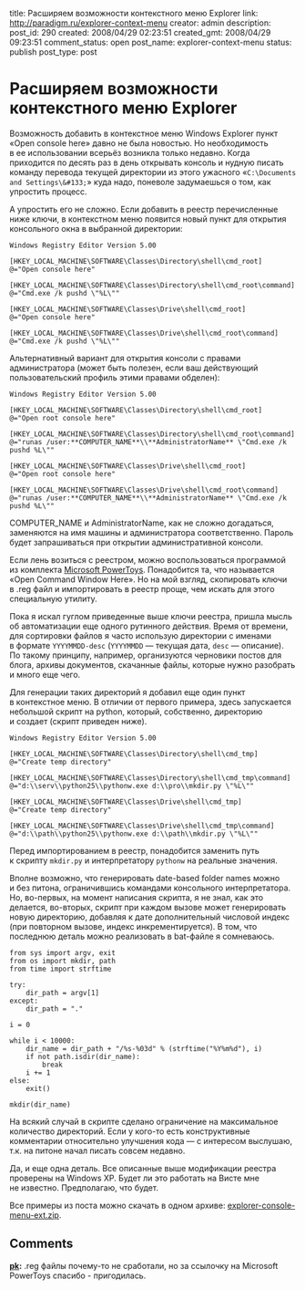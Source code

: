 title: Расширяем возможности контекстного меню Explorer
link: http://paradigm.ru/explorer-context-menu
creator: admin
description:
post_id: 290
created: 2008/04/29 02:23:51
created_gmt: 2008/04/29 09:23:51
comment_status: open
post_name: explorer-context-menu
status: publish
post_type: post

# Расширяем возможности контекстного меню Explorer

Возможность добавить в контекстное меню Windows Explorer пункт «Open console here» давно не была новостью. Но необходимость в ее использовании всерьёз возникла только недавно. Когда приходится по десять раз в день открывать консоль и нудную писать команду перевода текущей директории из этого ужасного «`C:\Documents and Settings\&#133;`» куда надо, поневоле задумаешься о том, как упростить процесс.

А упростить его не сложно. Если добавить в реестр перечисленные ниже ключи, в контекстном меню появится новый пункт для открытия консольного окна в выбранной директории:

    Windows Registry Editor Version 5.00

    [HKEY_LOCAL_MACHINE\SOFTWARE\Classes\Directory\shell\cmd_root]
    @="Open console here"

    [HKEY_LOCAL_MACHINE\SOFTWARE\Classes\Directory\shell\cmd_root\command]
    @="Cmd.exe /k pushd \"%L\""

    [HKEY_LOCAL_MACHINE\SOFTWARE\Classes\Drive\shell\cmd_root]
    @="Open console here"

    [HKEY_LOCAL_MACHINE\SOFTWARE\Classes\Drive\shell\cmd_root\command]
    @="Cmd.exe /k pushd \"%L\""

Альтернативный вариант для открытия консоли с правами администратора (может быть полезен, если ваш действующий пользовательский профиль этими правами обделен):

    Windows Registry Editor Version 5.00

    [HKEY_LOCAL_MACHINE\SOFTWARE\Classes\Directory\shell\cmd_root]
    @="Open root console here"

    [HKEY_LOCAL_MACHINE\SOFTWARE\Classes\Directory\shell\cmd_root\command]
    @="runas /user:**COMPUTER_NAME**\\**AdministratorName** \"Cmd.exe /k pushd %L\""

    [HKEY_LOCAL_MACHINE\SOFTWARE\Classes\Drive\shell\cmd_root]
    @="Open root console here"

    [HKEY_LOCAL_MACHINE\SOFTWARE\Classes\Drive\shell\cmd_root\command]
    @="runas /user:**COMPUTER_NAME**\\**AdministratorName** \"Cmd.exe /k pushd %L\""

COMPUTER_NAME и AdministratorName, как не сложно догадаться, заменяются на имя машины и администратора соответственно. Пароль будет запрашиваться при открытии административной консоли.

Если лень возиться с реестром, можно воспользоваться программой из комплекта [Microsoft PowerToys](http://b23.ru/pyq). Понадобится та, что называется «Open Command Window Here». Но на мой взгляд, скопировать ключи в .reg файл и импортировать в реестр проще, чем искать для этого специальную утилиту.

Пока я искал гуглом приведенные выше ключи реестра, пришла мысль об автоматизации еще одного рутинного действия. Время от времени, для сортировки файлов я часто использую директории с именами в формате `YYYYMMDD-desc` (`YYYYMMDD` — текущая дата, `desc` — описание). По такому принципу, например, организуются черновики постов для блога, архивы документов, скачанные файлы, которые нужно разобрать и много еще чего.

Для генерации таких директорий я добавил еще один пункт в контекстное меню. В отличии от первого примера, здесь запускается небольшой скрипт на python, который, собственно, директорию и создает (скрипт приведен ниже).

    Windows Registry Editor Version 5.00

    [HKEY_LOCAL_MACHINE\SOFTWARE\Classes\Directory\shell\cmd_tmp]
    @="Create temp directory"

    [HKEY_LOCAL_MACHINE\SOFTWARE\Classes\Directory\shell\cmd_tmp\command]
    @="d:\\serv\\python25\\pythonw.exe d:\\pro\\mkdir.py \"%L\""

    [HKEY_LOCAL_MACHINE\SOFTWARE\Classes\Drive\shell\cmd_tmp]
    @="Create temp directory"

    [HKEY_LOCAL_MACHINE\SOFTWARE\Classes\Drive\shell\cmd_tmp\command]
    @="d:\\path\\python25\\pythonw.exe d:\\path\\mkdir.py \"%L\""

Перед импортированием в реестр, понадобится заменить путь к скрипту `mkdir.py` и интерпретатору `pythonw` на реальные значения.

Вполне возможно, что генерировать date-based folder names можно и без питона, ограничившись командами консольного интерпретатора. Но, во-первых, на момент написания скрипта, я не знал, как это делается, во-вторых, скрипт при каждом вызове может генерировать новую директорию, добавляя к дате дополнительный числовой индекс (при повторном вызове, индекс инкрементируется). В том, что последнюю деталь можно реализовать в bat-файле я сомневаюсь.

    from sys import argv, exit
    from os import mkdir, path
    from time import strftime

    try:
        dir_path = argv[1]
    except:
        dir_path = "."

    i = 0

    while i < 10000:
        dir_name = dir_path + "/%s-%03d" % (strftime("%Y%m%d"), i)
        if not path.isdir(dir_name):
            break
        i += 1
    else:
        exit()

    mkdir(dir_name)

На всякий случай в скрипте сделано ограничение на максимальное количество директорий. Если у кого-то есть конструктивные комментарии относительно улучшения кода — с интересом выслушаю, т.к. на питоне начал писать совсем недавно.

Да, и еще одна деталь. Все описанные выше модификации реестра проверены на Windows XP. Будет ли это работать на Висте мне не известно. Предполагаю, что будет.

Все примеры из поста можно скачать в одном архиве: [explorer-console-menu-ext.zip](/media/explorer-console-menu-ext.zip).

## Comments

**[pk](#633 "2008/04/29 19:38:05"):** .reg файлы почему-то не сработали, но за ссылочку на Microsoft PowerToys спасибо - пригодилась.

